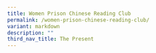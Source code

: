 ```yaml
---
title: Women Prison Chinese Reading Club
permalink: /women-prison-chinese-reading-club/
variant: markdown
description: ""
third_nav_title: The Present
---
```

